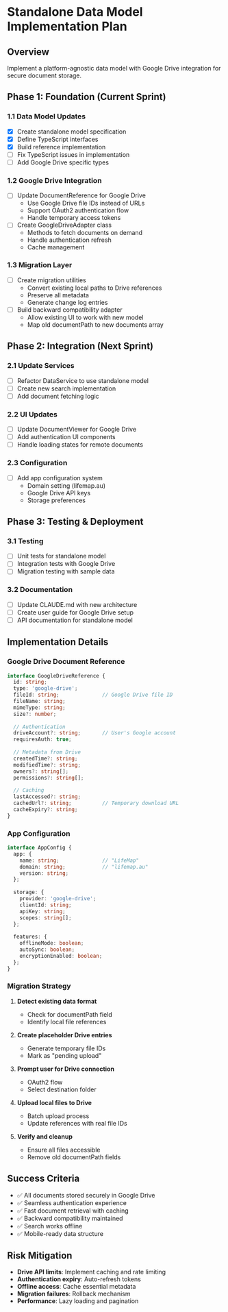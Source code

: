 # Standalone Data Model Implementation Plan

## Overview
Implement a platform-agnostic data model with Google Drive integration for secure document storage.

## Phase 1: Foundation (Current Sprint)
### 1.1 Data Model Updates
- [x] Create standalone model specification
- [x] Define TypeScript interfaces
- [x] Build reference implementation
- [ ] Fix TypeScript issues in implementation
- [ ] Add Google Drive specific types

### 1.2 Google Drive Integration
- [ ] Update DocumentReference for Google Drive
  - Use Google Drive file IDs instead of URLs
  - Support OAuth2 authentication flow
  - Handle temporary access tokens
- [ ] Create GoogleDriveAdapter class
  - Methods to fetch documents on demand
  - Handle authentication refresh
  - Cache management

### 1.3 Migration Layer
- [ ] Create migration utilities
  - Convert existing local paths to Drive references
  - Preserve all metadata
  - Generate change log entries
- [ ] Build backward compatibility adapter
  - Allow existing UI to work with new model
  - Map old documentPath to new documents array

## Phase 2: Integration (Next Sprint)
### 2.1 Update Services
- [ ] Refactor DataService to use standalone model
- [ ] Create new search implementation
- [ ] Add document fetching logic

### 2.2 UI Updates
- [ ] Update DocumentViewer for Google Drive
- [ ] Add authentication UI components
- [ ] Handle loading states for remote documents

### 2.3 Configuration
- [ ] Add app configuration system
  - Domain setting (lifemap.au)
  - Google Drive API keys
  - Storage preferences

## Phase 3: Testing & Deployment
### 3.1 Testing
- [ ] Unit tests for standalone model
- [ ] Integration tests with Google Drive
- [ ] Migration testing with sample data

### 3.2 Documentation
- [ ] Update CLAUDE.md with new architecture
- [ ] Create user guide for Google Drive setup
- [ ] API documentation for standalone model

## Implementation Details

### Google Drive Document Reference
```typescript
interface GoogleDriveReference {
  id: string;
  type: 'google-drive';
  fileId: string;              // Google Drive file ID
  fileName: string;
  mimeType: string;
  size?: number;
  
  // Authentication
  driveAccount?: string;       // User's Google account
  requiresAuth: true;
  
  // Metadata from Drive
  createdTime?: string;
  modifiedTime?: string;
  owners?: string[];
  permissions?: string[];
  
  // Caching
  lastAccessed?: string;
  cachedUrl?: string;          // Temporary download URL
  cacheExpiry?: string;
}
```

### App Configuration
```typescript
interface AppConfig {
  app: {
    name: string;              // "LifeMap"
    domain: string;            // "lifemap.au"
    version: string;
  };
  
  storage: {
    provider: 'google-drive';
    clientId: string;
    apiKey: string;
    scopes: string[];
  };
  
  features: {
    offlineMode: boolean;
    autoSync: boolean;
    encryptionEnabled: boolean;
  };
}
```

### Migration Strategy
1. **Detect existing data format**
   - Check for documentPath field
   - Identify local file references

2. **Create placeholder Drive entries**
   - Generate temporary file IDs
   - Mark as "pending upload"

3. **Prompt user for Drive connection**
   - OAuth2 flow
   - Select destination folder

4. **Upload local files to Drive**
   - Batch upload process
   - Update references with real file IDs

5. **Verify and cleanup**
   - Ensure all files accessible
   - Remove old documentPath fields

## Success Criteria
- ✅ All documents stored securely in Google Drive
- ✅ Seamless authentication experience
- ✅ Fast document retrieval with caching
- ✅ Backward compatibility maintained
- ✅ Search works offline
- ✅ Mobile-ready data structure

## Risk Mitigation
- **Drive API limits**: Implement caching and rate limiting
- **Authentication expiry**: Auto-refresh tokens
- **Offline access**: Cache essential metadata
- **Migration failures**: Rollback mechanism
- **Performance**: Lazy loading and pagination